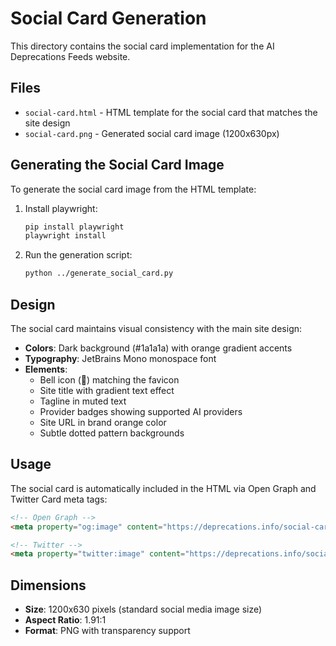 # Social Card Generation

This directory contains the social card implementation for the AI Deprecations Feeds website.

## Files

- `social-card.html` - HTML template for the social card that matches the site design
- `social-card.png` - Generated social card image (1200x630px)

## Generating the Social Card Image

To generate the social card image from the HTML template:

1. Install playwright:
   ```bash
   pip install playwright
   playwright install
   ```

2. Run the generation script:
   ```bash
   python ../generate_social_card.py
   ```

## Design

The social card maintains visual consistency with the main site design:

- **Colors**: Dark background (#1a1a1a) with orange gradient accents
- **Typography**: JetBrains Mono monospace font
- **Elements**: 
  - Bell icon (🔔) matching the favicon
  - Site title with gradient text effect
  - Tagline in muted text
  - Provider badges showing supported AI providers
  - Site URL in brand orange color
  - Subtle dotted pattern backgrounds

## Usage

The social card is automatically included in the HTML via Open Graph and Twitter Card meta tags:

```html
<!-- Open Graph -->
<meta property="og:image" content="https://deprecations.info/social-card.png">

<!-- Twitter -->
<meta property="twitter:image" content="https://deprecations.info/social-card.png">
```

## Dimensions

- **Size**: 1200x630 pixels (standard social media image size)
- **Aspect Ratio**: 1.91:1
- **Format**: PNG with transparency support
